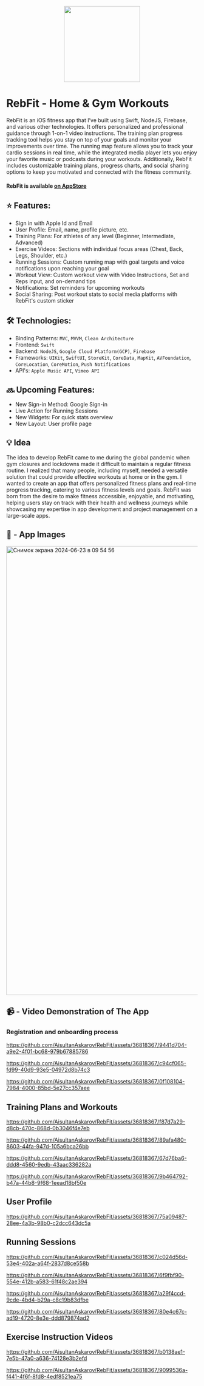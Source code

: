 <p align="center">
<img src=https://github.com/AisultanAskarov/RebFit/assets/36818367/6fbe7101-8439-481f-bf49-d1cf52937e6b width="200" height="200">
</p>

# RebFit - Home & Gym Workouts

RebFit is an iOS fitness app that I’ve built using Swift, NodeJS, Firebase, and various other technologies. It offers personalized and professional guidance through 1-on-1 video instructions. The training plan progress tracking tool helps you stay on top of your goals and monitor your improvements over time. The running map feature allows you to track your cardio sessions in real time, while the integrated media player lets you enjoy your favorite music or podcasts during your workouts. Additionally, RebFit includes customizable training plans, progress charts, and social sharing options to keep you motivated and connected with the fitness community.

#### RebFit is available [on AppStore](https://apps.apple.com/us/app/rebfit-home-gym-workouts/id6443868811)

## ⭐️ Features:

- Sign in with Apple Id and Email
- User Profile: Email, name, profile picture, etc.
- Training Plans: For athletes of any level (Beginner, Intermediate, Advanced)
- Exercise Videos: Sections with individual focus areas (Chest, Back, Legs, Shoulder, etc.)
- Running Sessions: Custom running map with goal targets and voice notifications upon reaching your goal
- Workout View: Custom workout view with Video Instructions, Set and Reps input, and on-demand tips
- Notifications: Set reminders for upcoming workouts
- Social Sharing: Post workout stats to social media platforms with RebFit's custom sticker

## 🛠️ Technologies:

- Binding Patterns: `MVC`, `MVVM`, `Clean Architecture`
- Frontend: `Swift`
- Backend: `NodeJS`, `Google Cloud Platform(GCP)`, `Firebase`
- Frameworks: `UIKit`, `SwiftUI`, `StoreKit`, `CoreData`, `MapKit`, `AVFoundation`, `CoreLocation`, `CoreMotion`, `Push Notifications`
- API's: `Apple Music API`, `Vimeo API`

## 🔜 Upcoming Features:

- New Sign-in Method: Google Sign-in
- Live Action for Running Sessions
- New Widgets: For quick stats overview
- New Layout: User profile page

## 💡 Idea

The idea to develop RebFit came to me during the global pandemic when gym closures and lockdowns made it difficult to maintain a regular fitness routine. I realized that many people, including myself, needed a versatile solution that could provide effective workouts at home or in the gym. I wanted to create an app that offers personalized fitness plans and real-time progress tracking, catering to various fitness levels and goals. RebFit was born from the desire to make fitness accessible, enjoyable, and motivating, helping users stay on track with their health and wellness journeys while showcasing my expertise in app development and project management on a large-scale apps.

## 📸 - App Images

<img width="1182" alt="Снимок экрана 2024-06-23 в 09 54 56" src="https://github.com/AisultanAskarov/RebFit/assets/36818367/127f7399-740b-4863-8439-04ffbb4f22b4">
  
## 📹 - Video Demonstration of The App
  
### Registration and onboarding process

https://github.com/AisultanAskarov/RebFit/assets/36818367/9441d704-a9e2-4f01-bc68-979b67885786

https://github.com/AisultanAskarov/RebFit/assets/36818367/c94cf065-fd99-40d9-93e5-04972d8b74c3

https://github.com/AisultanAskarov/RebFit/assets/36818367/0f108104-7984-4000-85bd-5e27cc357aee

## Training Plans and Workouts

https://github.com/AisultanAskarov/RebFit/assets/36818367/f87d7a29-d8cb-470c-868d-0b3046f4e7eb

https://github.com/AisultanAskarov/RebFit/assets/36818367/89afa480-8603-44fa-947d-105a6bca26bb

https://github.com/AisultanAskarov/RebFit/assets/36818367/67d76ba6-ddd8-4560-9edb-43aac336282a

https://github.com/AisultanAskarov/RebFit/assets/36818367/9b464792-b47a-44b8-9f68-1eead18bf50e

## User Profile

https://github.com/AisultanAskarov/RebFit/assets/36818367/75a09487-28ee-4a3b-98b0-c2dcc643dc5a

## Running Sessions

https://github.com/AisultanAskarov/RebFit/assets/36818367/c024d56d-53e4-402a-a64f-2837d8ce558b

https://github.com/AisultanAskarov/RebFit/assets/36818367/6f9fbf90-554e-412b-a583-61f48c2ae394

https://github.com/AisultanAskarov/RebFit/assets/36818367/a29f4ccd-9cde-4bd4-b29a-c8c19b83dfbe

https://github.com/AisultanAskarov/RebFit/assets/36818367/80e4c67c-ad19-4720-8e3e-ddd879874ad2

## Exercise Instruction Videos

https://github.com/AisultanAskarov/RebFit/assets/36818367/b0138ae1-7e5b-47a0-a636-74128e3b2efd

https://github.com/AisultanAskarov/RebFit/assets/36818367/9099536a-f441-4f6f-8fd8-4edf8521ea75













